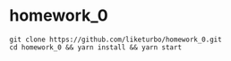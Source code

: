 # homework_0
```
git clone https://github.com/liketurbo/homework_0.git
cd homework_0 && yarn install && yarn start
```
